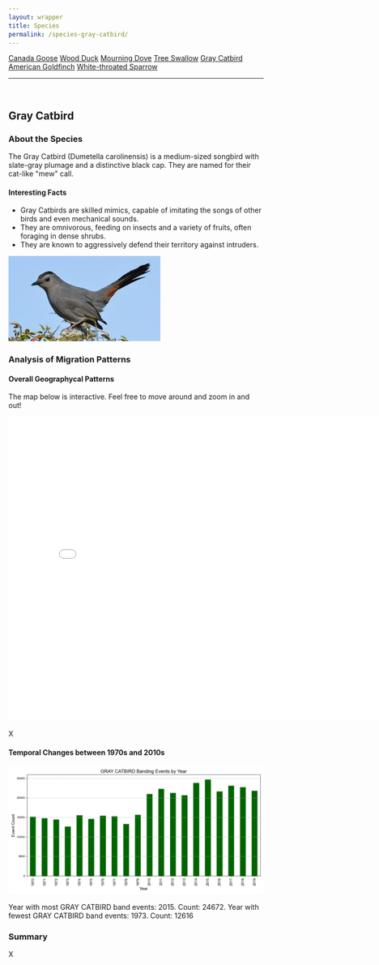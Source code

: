 ```yaml
---
layout: wrapper
title: Species
permalink: /species-gray-catbird/
---
```

<div class="flex">
    <a href="/species/" class="button">Canada Goose</a>
    <a href="/species-wood-duck/" class="button">Wood Duck</a>
    <a href="/species-mourning-dove/" class="button">Mourning Dove</a>
    <a href="/species-tree-swallow/" class="button">Tree Swallow</a>
    <a href="/species-gray-catbird/" class="button">Gray Catbird</a>
    <a href="/species-american-goldfinch/" class="button">American Goldfinch</a>
    <a href="/species-white-throated-sparrow/" class="button">White-throated Sparrow</a>
</div>
<hr>
<br>
<h2>Gray Catbird</h2>
<div>
    <h3>About the Species</h3>
    <div>
      <p>The Gray Catbird (Dumetella carolinensis) is a medium-sized songbird with slate-gray plumage and a distinctive black cap. They are named for their cat-like "mew" call.</p>
      <h4>Interesting Facts</h4>
      <ul>
        <li>Gray Catbirds are skilled mimics, capable of imitating the songs of other birds and even mechanical sounds.</li>
        <li>They are omnivorous, feeding on insects and a variety of fruits, often foraging in dense shrubs.</li>
        <li>They are known to aggressively defend their territory against intruders.</li>
      </ul>
      <img src="/figures/gray-catbird.jpeg" alt="https://www.audubon.org/field-guide/bird/gray-catbird" class="image">
    </div>
</div>

<div>
    <h3>Analysis of Migration Patterns</h3>
    <div>
        <h4>Overall Geographycal Patterns</h4>
        <p class="italic">The map below is interactive. Feel free to move around and zoom in and out!</p>
        <iframe src="/assets/species-geo-maps/gray_catbird_banding_map.html" width="800" height="600" frameborder="0"></iframe>
        <p>X</p>
    </div>
    <div>
        <h4>Temporal Changes between 1970s and 2010s</h4>
        <img src="/figures/species-banding/gray_catbird_banding_by_year.png" alt="gray_catbird_banding_by_year"  class="graph-img">
        <p>Year with most GRAY CATBIRD band events: 2015. Count: 24672. Year with fewest GRAY CATBIRD band events: 1973. Count: 12616</p>
    </div>
    <div>
        <h3>Summary</h3>
        <p>X</p>
    </div>


</div>